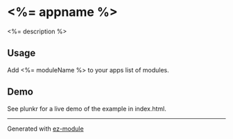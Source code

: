 <%= appname %>
==============

<%= description %>

Usage 
-----

Add <%= moduleName %> to your apps list of modules.

Demo
----

See plunkr for a live demo of the example in index.html.

***
Generated with <a href="http://github.com/jdewit/generator-ez-module">ez-module</a>
